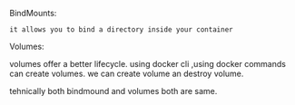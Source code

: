 BindMounts:

    it allows you to bind a directory inside your container

Volumes:

volumes offer a better lifecycle.
using docker cli ,using docker commands can create volumes.
we can create volume an destroy volume.

tehnically both bindmound and volumes both are same.

